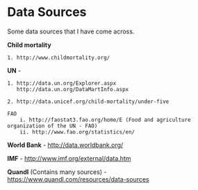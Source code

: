 # Data Sources

Some data sources that I have come across.

**Child mortality**
	
	1. http://www.childmortality.org/


**UN** -

	1. http://data.un.org/Explorer.aspx
	   http://data.un.org/DataMartInfo.aspx
	   	
	2. http://data.unicef.org/child-mortality/under-five
	
	FAO
		i. http://faostat3.fao.org/home/E (Food and agriculture organization of the UN - FAO)
		ii. http://www.fao.org/statistics/en/


**World Bank** - http://data.worldbank.org/

**IMF** - http://www.imf.org/external/data.htm

**Quandl** (Contains many sources) - https://www.quandl.com/resources/data-sources